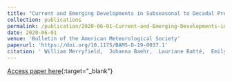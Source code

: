 ```yaml
---
title: "Current and Emerging Developments in Subseasonal to Decadal Prediction"
collection: publications
permalink: /publication/2020-06-01-Current-and-Emerging-Developments-in-Subseasonal-to-Decadal-Prediction
date: 2020-06-01
venue: 'Bulletin of the American Meteorological Society'
paperurl: 'https://doi.org/10.1175/BAMS-D-19-0037.1'
citation: ' William Merryfield,  Johanna Baehr,  Lauriane Batté,  Emily Becker,  Amy Butler,  Caio Coelho,  Gokhan Danabasoglu,  Paul Dirmeyer,  Francisco Doblas-Reyes,  Daniela Domeisen,  Laura Ferranti,  Tatiana Ilynia,  Arun Kumar,  Wolfgang Müller,  Michel Rixen,  Andrew Robertson,  Doug Smith,  Yuhei Takaya,  Matthias Tuma,  Frederic Vitart,  Christopher White,  Mariano Alvarez,  Constantin Ardilouze,  Hannah Attard,  Cory Baggett,  Magdalena Balmaseda,  Asmerom Beraki,  Partha Bhattacharjee,  Roberto Bilbao,  Felipe Andrade,  Michael DeFlorio,  Leandro Díaz,  Muhammad Ehsan,  Georgios Fragkoulidis,  Sam Grainger,  Benjamin Green,  Momme Hell,  Johnna Infanti,  Katharina Isensee,  Takahito Kataoka,  Ben Kirtman,  Nicholas Klingaman,  June-Yi Lee,  Kirsten Mayer,  Roseanna McKay,  Jennifer Mecking,  Douglas Miller,  Nele Neddermann,  Ching Justin,  Albert Ossó,  Klaus Pankatz,  Simon Peatman,  Kathy Pegion,  Judith Perlwitz,  G Recalde-Coronel,  Annika Reintges,  Christoph Renkl,  Balakrishnan Solaraju-Murali,  Aaron Spring,  Cristiana Stan,  Y Sun,  Carly Tozer,  Nicolas Vigaud,  Steven Woolnough,  Stephen Yeager, &quot;Current and Emerging Developments in Subseasonal to Decadal Prediction.&quot; Bulletin of the American Meteorological Society, 2020.'
---
```

[Access paper here](https://doi.org/10.1175/BAMS-D-19-0037.1){:target="_blank"}
